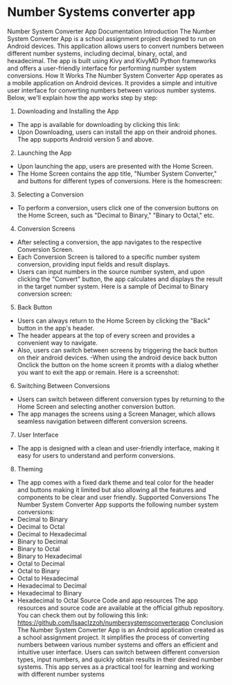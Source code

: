 # Number Systems converter app
Number System Converter App Documentation
Introduction
The Number System Converter App is a school assignment project designed to run on Android devices. 
This application allows users to convert numbers between different number systems, including decimal, 
binary, octal, and hexadecimal. The app is built using Kivy and KivyMD Python frameworks and offers a 
user-friendly interface for performing number system conversions.
How It Works
The Number System Converter App operates as a mobile application on Android devices. It provides a 
simple and intuitive user interface for converting numbers between various number systems. Below, 
we'll explain how the app works step by step:
1. Downloading and Installing the App
- The app is available for downloading by clicking this link: 
- Upon Downloading, users can install the app on their android phones. The app supports Android 
version 5 and above.
2. Launching the App
- Upon launching the app, users are presented with the Home Screen.
- The Home Screen contains the app title, "Number System Converter," and buttons for different types of 
conversions.
Here is the homescreen: 
3. Selecting a Conversion
- To perform a conversion, users click one of the conversion buttons on the Home Screen, such as 
"Decimal to Binary," "Binary to Octal," etc.
4. Conversion Screens
- After selecting a conversion, the app navigates to the respective Conversion Screen.
- Each Conversion Screen is tailored to a specific number system conversion, providing input fields and 
result displays.
- Users can input numbers in the source number system, and upon clicking the "Convert" button, the app 
calculates and displays the result in the target number system.
Here is a sample of Decimal to Binary conversion screen:
5. Back Button
- Users can always return to the Home Screen by clicking the "Back" button in the app's header.
- The header appears at the top of every screen and provides a convenient way to navigate.
- Also, users can switch between screens by triggering the back button on their android devices.
-When using the android device back button
Onclick the button on the home screen it promts with a dialog whether you want to exit the app or 
remain. Here is a screenshot:
6. Switching Between Conversions
- Users can switch between different conversion types by returning to the Home Screen and selecting 
another conversion button.
- The app manages the screens using a Screen Manager, which allows seamless navigation between 
different conversion screens.
7. User Interface
- The app is designed with a clean and user-friendly interface, making it easy for users to understand and 
perform conversions.
8. Theming
- The app comes with a fixed dark theme and teal color for the header and buttons making it limited but 
also allowing all the features and components to be clear and user friendly.
Supported Conversions
The Number System Converter App supports the following number system conversions:
- Decimal to Binary
- Decimal to Octal
- Decimal to Hexadecimal
- Binary to Decimal
- Binary to Octal
- Binary to Hexadecimal
- Octal to Decimal
- Octal to Binary
- Octal to Hexadecimal
- Hexadecimal to Decimal
- Hexadecimal to Binary
- Hexadecimal to Octal
Source Code and app resources
The app resources and source code are available at the official github repository. You can check them out 
by following this link: https://github.com/IsaacIzzoh/numbersystemsconverterapp
Conclusion
The Number System Converter App is an Android application created as a school assignment project. It 
simplifies the process of converting numbers between various number systems and offers an efficient 
and intuitive user interface. Users can switch between different conversion types, input numbers, and 
quickly obtain results in their desired number systems. This app serves as a practical tool for learning and 
working with different number systems
